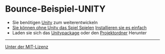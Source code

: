 # Bounce-Beispiel-UNITY
- Sie benötigen [Unity](https://unity3d.com/de) zum weiterentwickeln
- [Sie können ohne Unity das Spiel Spielen](https://github.com/FreeSoftwareDevlopment/Bounce-Beispiel-UNITY/releases/download/BUILD/Portable.WIN.exe) [Installieren sie es einfach](https://github.com/FreeSoftwareDevlopment/Bounce-Beispiel-UNITY/releases/download/secin/Shark-Bounce.exe)
- Laden sie sich das [Unitypackage](https://github.com/FreeSoftwareDevlopment/Bounce-Beispiel-UNITY/releases/download/BUILD/Unity.Package.unitypackage) oder den [Projektordner](https://github.com/FreeSoftwareDevlopment/Bounce-Beispiel-UNITY/archive/master.zip) Herunter

---

[Unter der MIT-Lizenz](https://raw.githubusercontent.com/FreeSoftwareDevlopment/Bounce-Beispiel-UNITY/master/LICENSE)
